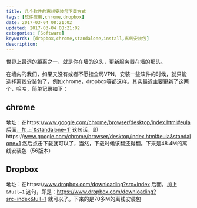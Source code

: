 ```yaml
---
title: 几个软件的离线安装包下载方式
tags: [软件应用,chrome,dropbox]
date: 2017-03-04 08:21:02
updated: 2017-03-04 08:21:02
categories: [Software]
keywords: [dropbox,chrome,standalone,install,离线安装包]
description:
---
```


世界上最远的距离之一，就是你在墙的这头，更新服务器在墙的那头。

在墙内的我们，如果又没有或者不愿挂全局VPN，安装一些软件的时候，就只能选择离线安装包了，例如chrome，dropbox等都这样。其实最近主要更新了这两个，哈哈，简单记录如下：

## chrome

地址：在https://www.google.com/chrome/browser/desktop/index.html#eula后面，加上`&standalone=1` 这句话，即https://www.google.com/chrome/browser/desktop/index.html#eula&standalone=1  然后点击下载就可以了，当然，下载时候该翻还得翻。下来是48.4M的离线安装包（56版本）



## Dropbox

地址：在https://www.dropbox.com/downloading?src=index 后面，加上`&full=1` 这句，即是：https://www.dropbox.com/downloading?src=index&full=1 就可以了。下来的是70多M的离线安装包